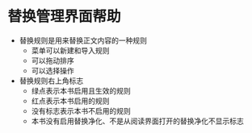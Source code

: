 # 替换管理界面帮助

* 替换规则是用来替换正文内容的一种规则
  * 菜单可以新建和导入规则
  * 可以拖动排序
  * 可以选择操作
* 替换规则右上角标志
  * 绿点表示本书启用且生效的规则
  * 红点表示本书启用的规则
  * 没有标志表示本书不启用的规则
  * 本书没有启用替换净化、不是从阅读界面打开的替换净化不显示标志
